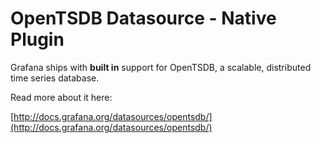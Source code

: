 # OpenTSDB Datasource -  Native Plugin

Grafana ships with **built in** support for OpenTSDB, a scalable, distributed time series database.

Read more about it here:

[http://docs.grafana.org/datasources/opentsdb/](http://docs.grafana.org/datasources/opentsdb/)